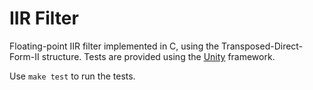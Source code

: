 # IIR Filter

Floating-point IIR filter implemented in C, using the Transposed-Direct-Form-II
structure. Tests are provided using the
[Unity](https://www.throwtheswitch.org/unity) framework.

Use `make test` to run the tests.
